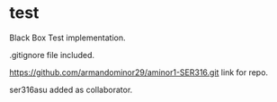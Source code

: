 # test
Black Box Test implementation.

.gitignore file included.

https://github.com/armandominor29/aminor1-SER316.git link for repo.

ser316asu added as collaborator.
